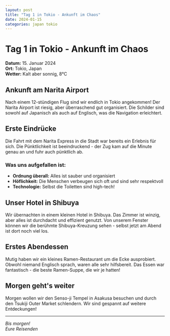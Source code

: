 ```yaml
---
layout: post
title: "Tag 1 in Tokio - Ankunft im Chaos"
date: 2024-01-15
categories: japan tokio
---
```


# Tag 1 in Tokio - Ankunft im Chaos

**Datum:** 15. Januar 2024  
**Ort:** Tokio, Japan  
**Wetter:** Kalt aber sonnig, 8°C

## Ankunft am Narita Airport

Nach einem 12-stündigen Flug sind wir endlich in Tokio angekommen! Der Narita Airport ist riesig, aber überraschend gut organisiert. Die Schilder sind sowohl auf Japanisch als auch auf Englisch, was die Navigation erleichtert.

## Erste Eindrücke

Die Fahrt mit dem Narita Express in die Stadt war bereits ein Erlebnis für sich. Die Pünktlichkeit ist beeindruckend - der Zug kam auf die Minute genau an und fuhr auch pünktlich ab.

### Was uns aufgefallen ist:
- **Ordnung überall:** Alles ist sauber und organisiert
- **Höflichkeit:** Die Menschen verbeugen sich oft und sind sehr respektvoll
- **Technologie:** Selbst die Toiletten sind high-tech!

## Unser Hotel in Shibuya

Wir übernachten in einem kleinen Hotel in Shibuya. Das Zimmer ist winzig, aber alles ist durchdacht und effizient genutzt. Von unserem Fenster können wir die berühmte Shibuya-Kreuzung sehen - selbst jetzt am Abend ist dort noch viel los.

## Erstes Abendessen

Mutig haben wir ein kleines Ramen-Restaurant um die Ecke ausprobiert. Obwohl niemand Englisch sprach, waren alle sehr hilfsbereit. Das Essen war fantastisch - die beste Ramen-Suppe, die wir je hatten!

## Morgen geht's weiter

Morgen wollen wir den Senso-ji Tempel in Asakusa besuchen und durch den Tsukiji Outer Market schlendern. Wir sind gespannt auf weitere Entdeckungen!

---

*Bis morgen!*  
*Eure Reisenden*